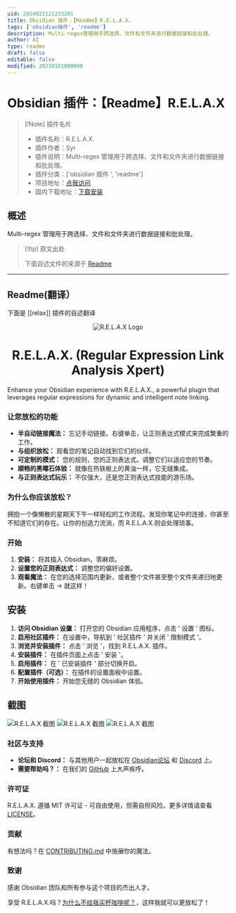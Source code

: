```yaml
---
uid: 2024022121233201
title: Obsidian 插件：【Readme】R.E.L.A.X.
tags: ['obsidian插件', 'readme']
description: Multi-regex管理用于跨选择、文件和文件夹进行数据链接和批处理。
author: AI
type: readme
draft: false
editable: false
modified: 20230101000000
---
```


# Obsidian 插件：【Readme】R.E.L.A.X

> [!Note] 插件名片
> - 插件名称：R.E.L.A.X.
> - 插件作者：Syr
> - 插件说明：Multi-regex 管理用于跨选择、文件和文件夹进行数据链接和批处理。
> - 插件分类：['obsidian 插件 ', 'readme']
> - 项目地址：[点我访问](https://github.com/Syr0/R.E.L.A.X.)
> - 国内下载地址：[下载安装](https://pkmer.cn/products/plugin/pluginMarket/?relax)

## 概述

Multi-regex 管理用于跨选择、文件和文件夹进行数据链接和批处理。

> [!tip] 原文出处
>
>下面自述文件的来源于 [Readme](https://ghproxy.net/https://raw.githubusercontent.com/Syr0/R.E.L.A.X./main/README.md)

---

## Readme(翻译）

下面是 [[relax]] 插件的自述翻译

<p align="center">
  <img src="Logo.png" alt="R.E.L.A.X Logo">
  <h1 align="center">R.E.L.A.X. (Regular Expression Link Analysis Xpert)
  <br>






  </h1>
</p>

Enhance your Obsidian experience with R.E.L.A.X., a powerful plugin that leverages regular expressions for dynamic and intelligent note linking.

### 让您放松的功能

- **半自动链接魔法：** 忘记手动链接。右键单击，让正则表达式模式来完成繁重的工作。
- **与组织放松：** 观看您的笔记自动找到它们的伙伴。
- **可定制的模式：** 您的规则，您的正则表达式。调整它们以适应您的节奏。
- **顺畅的黑曜石体验：** 就像在热铁板上的黄油一样，它无缝集成。
- **与正则表达式玩乐：** 不仅强大，还是您正则表达式技能的游乐场。

### 为什么你应该放松？

拥抱一个像懒散的星期天下午一样轻松的工作流程。发现你笔记中的连接，你甚至不知道它们的存在。让你的创造力流淌，而 R.E.L.A.X.则会处理琐事。

### 开始

1. **安装：** 将其插入 Obsidian，零麻烦。
2. **设置您的正则表达式：** 调整您的偏好设置。
3. **观看魔法：** 在您的选择范围内更新，或者整个文件甚至整个文件夹递归地更新。右键单击 -> 就这样！

## 安装

1. **访问 Obsidian 设置：** 打开您的 Obsidian 应用程序，点击 ' 设置 ' 图标。
2. **启用社区插件：** 在设置中，导航到 ' 社区插件 ' 并关闭 ' 限制模式 '。
3. **浏览并安装插件：** 点击 ' 浏览 '，找到 R.E.L.A.X. 插件。
4. **安装插件：** 在插件页面上点击 ' 安装 '。
5. **启用插件：** 在 ' 已安装插件 ' 部分切换开启。
6. **配置插件（可选）：** 在插件的设置面板中设置。
7. **开始使用插件：** 开始您无缝的 Obsidian 体验。

## 截图

<img src="Screenshot_1.PNG" alt="R.E.L.A.X 截图">
<img src="Screenshot_2.bmp" alt="R.E.L.A.X 截图">
<img src="Screenshot_3.bmp" alt="R.E.L.A.X 截图">

### 社区与支持

- **论坛和 Discord：** 与其他用户一起放松在 [Obsidian论坛](#) 和 [Discord](#) 上。
- **需要帮助吗？：** 在我们的 [GitHub](#) 上大声疾呼。

### 许可证

R.E.L.A.X. 遵循 MIT 许可证 - 可自由使用，但需自担风险。更多详情请查看 [LICENSE](#)。

### 贡献

有想法吗？在 [CONTRIBUTING.md](#) 中施展你的魔法。

### 致谢

感谢 Obsidian 团队和所有参与这个项目的杰出人才。

享受 R.E.L.A.X.吗？[为什么不给我买杯咖啡呢？](https://buymeacoffee.com/Syr1)，这样我就可以更放松了！
